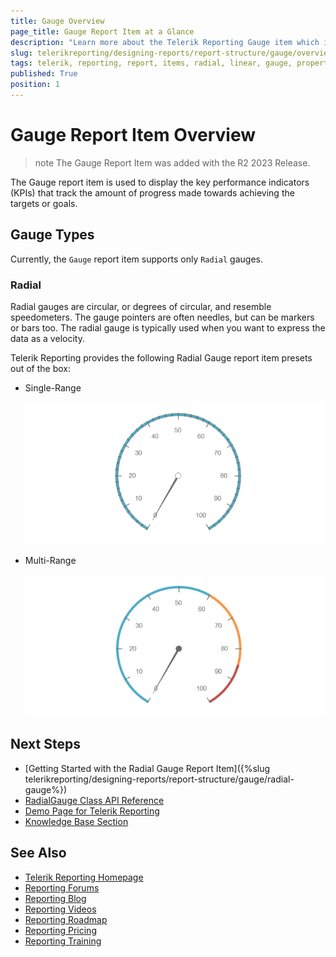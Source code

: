 ```yaml
---
title: Gauge Overview
page_title: Gauge Report Item at a Glance
description: "Learn more about the Telerik Reporting Gauge item which is used to display key performance indicators (KPIs) in a single radial or linear gauge and how to arrange its layout and position its content through the supported properties."
slug: telerikreporting/designing-reports/report-structure/gauge/overview
tags: telerik, reporting, report, items, radial, linear, gauge, properties
published: True
position: 1
---
```


# Gauge Report Item Overview

>note The Gauge Report Item was added with the R2 2023 Release.

The Gauge report item is used to display the key performance indicators (KPIs) that track the amount of progress made towards achieving the targets or goals.

## Gauge Types

Currently, the `Gauge` report item supports only `Radial` gauges.

### Radial

Radial gauges are circular, or degrees of circular, and resemble speedometers. The gauge pointers are often needles, but can be markers or bars too. The radial gauge is typically used when you want to express the data as a velocity.

Telerik Reporting provides the following Radial Gauge report item presets out of the box:

* Single-Range

	![An image of the default look of the Single-Range Radial Gauge](../images/radial-gauge-single-range.png)

* Multi-Range

	![An Image of the default look of the Multi-Range Radial Gauge](../images/radial-gauge-multi-range.png)

## Next Steps

* [Getting Started with the Radial Gauge Report Item]({%slug telerikreporting/designing-reports/report-structure/gauge/radial-gauge%})
* [RadialGauge Class API Reference](/api/Telerik.Reporting.RadialGauge)
* [Demo Page for Telerik Reporting](https://demos.telerik.com/reporting)
* [Knowledge Base Section](/knowledge-base)

## See Also

* [Telerik Reporting Homepage](https://www.telerik.com/products/reporting)
* [Reporting Forums](https://www.telerik.com/forums/reporting)
* [Reporting Blog](https://www.telerik.com/blogs/tag/reporting)
* [Reporting Videos](https://www.telerik.com/videos/reporting)
* [Reporting Roadmap](https://www.telerik.com/support/whats-new/reporting/roadmap)
* [Reporting Pricing](https://www.telerik.com/purchase/individual/reporting)
* [Reporting Training](https://learn.telerik.com/learn/course/external/view/elearning/19/reporting-report-server-training)
